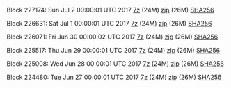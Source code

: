 Block 227174: Sun Jul  2 00:00:01 UTC 2017 [7z](https://transfer.sh/lM2Ut/bootstrap.dat.20170702.7z) (24M) [zip](https://transfer.sh/NXI8p/bootstrap.dat.20170702.zip) (26M) [SHA256](https://transfer.sh/otGIZ/sha256.txt)

Block 226631: Sat Jul  1 00:00:01 UTC 2017 [7z](https://transfer.sh/CgO9s/bootstrap.dat.20170701.7z) (24M) [zip](https://transfer.sh/xGqQt/bootstrap.dat.20170701.zip) (26M) [SHA256](https://transfer.sh/HQ6pb/sha256.txt)

Block 226071: Fri Jun 30 00:00:02 UTC 2017 [7z](https://transfer.sh/uTluE/bootstrap.dat.20170630.7z) (24M) [zip](https://transfer.sh/y8KYK/bootstrap.dat.20170630.zip) (26M) [SHA256](https://transfer.sh/b0gQd/sha256.txt)

Block 225517: Thu Jun 29 00:00:01 UTC 2017 [7z](https://transfer.sh/TBQPQ/bootstrap.dat.20170629.7z) (24M) [zip](https://transfer.sh/jPS09/bootstrap.dat.20170629.zip) (26M) [SHA256](https://transfer.sh/gLC5u/sha256.txt)

Block 225008: Wed Jun 28 00:00:01 UTC 2017 [7z](https://transfer.sh/6wODu/bootstrap.dat.20170628.7z) (24M) [zip](https://transfer.sh/pDgCH/bootstrap.dat.20170628.zip) (26M) [SHA256](https://transfer.sh/B6quD/sha256.txt)

Block 224480: Tue Jun 27 00:00:01 UTC 2017 [7z](https://transfer.sh/12pFdX/bootstrap.dat.20170627.7z) (24M) [zip](https://transfer.sh/IA6ew/bootstrap.dat.20170627.zip) (26M) [SHA256](https://transfer.sh/jvSL0/sha256.txt)
